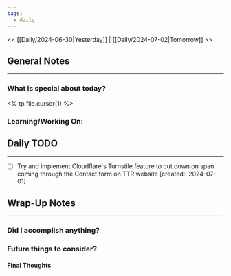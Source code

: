 ```yaml
---
tags:
  - daily
---
```

<< [[Daily/2024-06-30|Yesterday]] |  [[Daily/2024-07-02|Tomorrow]] >>

## General Notes
---
### What is special about today?
<% tp.file.cursor(1) %>

### Learning/Working On:



## Daily TODO
---
- [ ] Try and implement Cloudflare's Turnstile feature to cut down on span coming through the Contact form on TTR website  [created:: 2024-07-01]



## Wrap-Up Notes
---
### Did I accomplish anything?
### Future things to consider?
#### Final Thoughts

